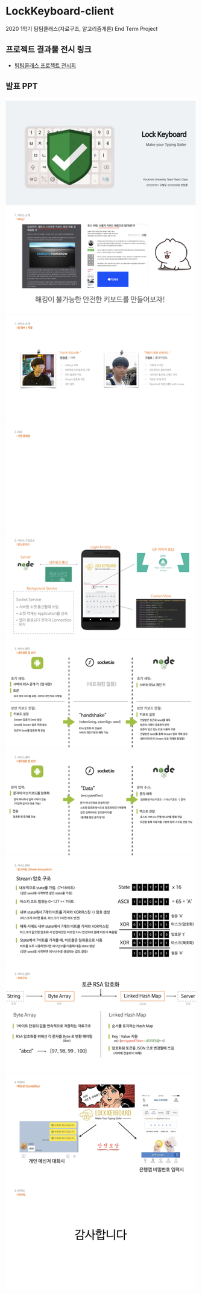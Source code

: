 # LockKeyboard-client
2020 1학기 팀팀클래스(자료구조, 알고리즘개론) End Term Project

## 프로젝트 결과물 전시 링크
- [팀팀클래스 프로젝트 전시회](https://sites.google.com/view/kookmin-2020s1-teamteamclass)

## 발표 PPT
![](images/1.jpeg)
![](images/2.jpeg)
![](images/3.jpeg)
![](images/4.jpeg)
![](images/5.jpeg)
![](images/6.jpeg)
![](images/7.jpeg)
![](images/8.jpeg)
![](images/9.jpeg)
![](images/10.jpeg)
![](images/11.jpeg)
